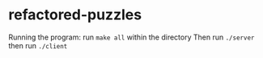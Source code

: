 # refactored-puzzles
Running the program: 
run `make all` within the directory
Then run `./server` then run `./client`
